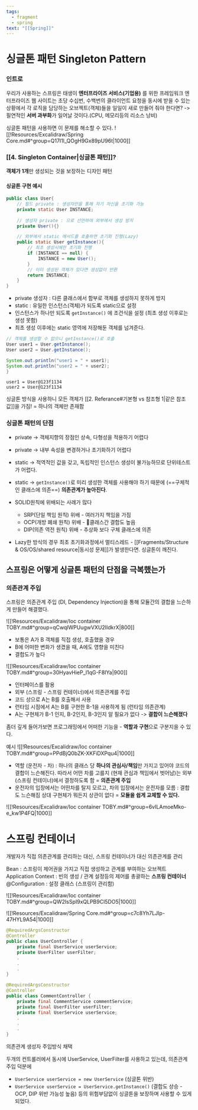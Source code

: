 ```yaml
---
tags:
  - fragment
  - spring
text: "[[Spring]]"
---
```

# 싱글톤 패턴 Singleton Pattern

### 인트로
우리가 사용하는 스프링은 태생이 **엔터프라이즈 서비스(기업용)** 를 위한 프레임워크
엔터프라이즈 웹 사이트는 초당 수십번, 수백번의 클라이언트 요청을  동시에 받을 수 있는 상황에서
각 로직을 담당하는 오브젝트(객체)들을 일일이 새로 만들어 줘야 한다면? 
-> 필연적인 **서버 과부화**가 일어날 것이다.(CPU, 메모리등의 리소스 낭비)

싱글톤 패턴을 사용하면 이 문제를 해소할 수 있다.
![[!Resources/Excalidraw/Spring Core.md#^group=Q17I1l_QOgH9Gx89pU96t|1000]]
### [[4. Singleton Container|싱글톤 패턴]]?
**객체가 1개**만 생성되는 것을 보장하는 디자인 패턴

#### 싱글톤 구현 예시
~~~java title:"Lazy Initialization"
public class User{
	// 필드 private : 생성자만을 통해 자기 자신을 초기화 가능
	private static User INSTANCE;
	
	// 생성자 private : 으로 선언하여 외부에서 생성 방지
	private User(){}

	// 외부에서 static 메서드를 호출하면 초기화 진행(Lazy)
	public static User getInstance(){
		// 최초 생성시에만 초기화 진행
		if (INSTANCE == null) {
			INSTANCE = new User(); 
		}
		// 이미 생성된 객체가 있다면 생성없이 반환
		return INSTANCE;
	}
}
~~~
- private 생성자 : 다른 클래스에서 함부로 객체를 생성하지 못하게 방지
- static : 유일한 인스턴스(객체)가 되도록 static으로 설정
- 인스턴스가 하나만 되도록 `getInstance()` 에 조건식을 설정 (최초 생성 이후로는 생성 못함)
- 최초 생성 이후에는 static 영역에 저장해둔 객체를 넘겨준다.

~~~java title:"TEST"
// 객체를 생성할 수 없으니 getInstance()로 호출
User user1 = User.getInstance();
User user2 = User.getInstance();

System.out.println("user1 = " + user1);
System.out.println("user2 = " + user2);
}
~~~

~~~ title:"결과"
user1 = User@123f1134
user2 = User@123f1134
~~~
싱글톤 방식을 사용하니 모든 객체가 [[2. Referance#기본형 vs 참조형 1|같은 참조값]]을 가짐! = 하나의 객체만 존재함

### 싱글톤 패턴의 단점
- private -> 객체지향의 장점인 상속, 다형성을 적용하기 어렵다
- private -> 내부 속성을 변경하거나 초기화하기 어렵다
- static -> 적역적인 값을 갖고, 독립적인 인스턴스 생성이 불가능하므로 단위테스트가 어렵다.
- static -> `getInstance()`로 미리 생성한 객체를 사용해야 하기 때문에 (==구체적인 클래스에 의존==) **의존관계가 높아진다**.

- SOLID원칙에 위배되는 사례가 많다
	- SRP(단일 책임 원칙) 위배 - 여러가지 책임을 가짐
	- OCP(개방 폐쇄 원칙) 위배 - 클래스간 결합도 높음
	- DIP(의존 역전 원칙) 위배 - 추상화 보다 구체 클래스에 의존

- Lazy한 방식의 경우 최초 초기화과정에서 멀티스레드 - [[Fragments/Structure & OS/OS/shared resource|동시성 문제]]가 발생한다면. 싱글톤이 깨진다. 
## 스프링은 어떻게 싱글톤 패턴의 단점을 극복했는가
### 의존관계 주입
스프링은 의존관계 주입 (DI, Dependency Injection)을 통해 모듈간의 결합을 느슨하게 만들어 해결했다.

![[!Resources/Excalidraw/Ioc container TOBY.md#^group=qCwqlWPUugwVXU2IldkrX|800]]
- 보통은 A가 B 객체를 직접 생성, 호출했을 경우 
- B에 어떠한 변화가 생겼을 때, A에도 영향을 미친다
- 결합도가 높다

![[!Resources/Excalidraw/Ioc container TOBY.md#^group=30HyavHieP_l1qG-F8IYa|900]]
- 인터페이스를 활용
- 외부 (스프링 - 스프링 컨테이너)에서 의존관계를 주입
- 코드 상으로 A는 B를 호출해서 사용
- 런타임 시점에서 A는 B를 구현한 B-1을 사용하게 됨 (런타임 의존관계)
- A는 구현체가 B-1 인지, B-2인지, B-3인지 알 필요가 없다 -> **결합이 느슨해졌다**



좀더 깊게 들어가보면
프로그래밍에서 어떠한 기능을 - **역할과 구현**으로 구분지을 수 있다.

예시
![[!Resources/Excalidraw/Ioc container TOBY.md#^group=PPdBjQ0bZK-XKFiDXPqu4|1000]]

- 역할 (운전자 - 차) : 하나의 클래스 당 **하나의 관심사/책임**만 가지고 있어야 코드의 결합이 느슨해진다.
  따라서 어떤 차를 고를지 (현재 관심과 책임에서 벗어남)는 외부(스프링 컨테이너)에서 결정하도록 함 
  = **의존관계 주입**
- 운전자의 입장에서는 어떤차를 탈지 모르고, 차의 입장에서는 운전자를 모름 : 결합도 느슨해짐
  상대 구현체가 뭐든지 상관이 없다 = **모듈을 쉽게 교체할 수 있다.**


![[!Resources/Excalidraw/Ioc container TOBY.md#^group=6vILAmoeMko-e_kw1P4FQ|1000]]



# 스프링 컨테이너
개발자가 직접 의존관계를 관리하는 대신, 스프링 컨테이너가 대신 의존관계를 관리

Bean : 스프링이 제어권을 가지고 직접 생성하고 관계를 부여하는 오브젝트
Application Context : 빈의 생성 / 관계 설정등의 제어를 총괄하는 **스프링 컨테이너** 
@Configuration : 설정 클래스 (스프링이 관리함)

![[!Resources/Excalidraw/Ioc container TOBY.md#^group=QW2IsSpI9xQLPB9Cl5DO5|1000]]


![[!Resources/Excalidraw/Spring Core.md#^group=c7c8Yh7LJIp-47HYL9A54|1000]]

~~~java title:"실제 스프링에서의 DI"
@RequiredArgsConstructor
@Controller  
public class UserController {  
    private final UserService userService;  
    private UserFilter userFilter;
    .
    .
    .
}
~~~

~~~java
@RequiredArgsConstructor  
@Controller  
public class CommentController {  
    private final CommentService commentService;  
    private final UserFilter userFilter;  
    private final UserService userService;
    .
    .
    .
}
~~~
의존관계 생성자 주입방식 채택

두개의 컨트롤러에서 동시에 UserService, UserFilter를 사용하고 있는데,
 의존관계 주입 덕분에
- `UserService userService = new UserService` (싱글톤 위반)
- `UserService userService = UserService.getInstance()` (결합도 상승 - OCP, DIP 위반 가능성 높음)
등의 위험부담없이 싱글톤을 보장하며 사용할 수 있게 되었다.






